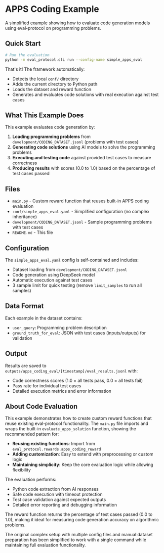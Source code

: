 # APPS Coding Example

A simplified example showing how to evaluate code generation models using eval-protocol on programming problems.

## Quick Start

```bash
# Run the evaluation
python -m eval_protocol.cli run --config-name simple_apps_eval
```

That's it! The framework automatically:
- Detects the local `conf/` directory
- Adds the current directory to Python path
- Loads the dataset and reward function
- Generates and evaluates code solutions with real execution against test cases

## What This Example Does

This example evaluates code generation by:

1. **Loading programming problems** from `development/CODING_DATASET.jsonl` (problems with test cases)
2. **Generating code solutions** using AI models to solve the programming problems
3. **Executing and testing code** against provided test cases to measure correctness
4. **Producing results** with scores (0.0 to 1.0) based on the percentage of test cases passed

## Files

- `main.py` - Custom reward function that reuses built-in APPS coding evaluation
- `conf/simple_apps_eval.yaml` - Simplified configuration (no complex inheritance)
- `development/CODING_DATASET.jsonl` - Sample programming problems with test cases
- `README.md` - This file

## Configuration

The `simple_apps_eval.yaml` config is self-contained and includes:
- Dataset loading from `development/CODING_DATASET.jsonl`
- Code generation using DeepSeek model
- Automatic execution against test cases
- 3 sample limit for quick testing (remove `limit_samples` to run all samples)

## Data Format

Each example in the dataset contains:
- `user_query`: Programming problem description
- `ground_truth_for_eval`: JSON with test cases (inputs/outputs) for validation

## Output

Results are saved to `outputs/apps_coding_eval/[timestamp]/eval_results.jsonl` with:
- Code correctness scores (1.0 = all tests pass, 0.0 = all tests fail)
- Pass rate for individual test cases
- Detailed execution metrics and error information

## About Code Evaluation

This example demonstrates how to create custom reward functions that reuse existing eval-protocol functionality. The `main.py` file imports and wraps the built-in `evaluate_apps_solution` function, showing the recommended pattern for:

- **Reusing existing functions**: Import from `eval_protocol.rewards.apps_coding_reward`
- **Adding customization**: Easy to extend with preprocessing or custom logic
- **Maintaining simplicity**: Keep the core evaluation logic while allowing flexibility

The evaluation performs:
- Python code extraction from AI responses
- Safe code execution with timeout protection
- Test case validation against expected outputs
- Detailed error reporting and debugging information

The reward function returns the percentage of test cases passed (0.0 to 1.0), making it ideal for measuring code generation accuracy on algorithmic problems.

The original complex setup with multiple config files and manual dataset preparation has been simplified to work with a single command while maintaining full evaluation functionality.
